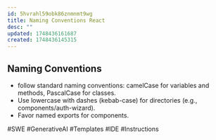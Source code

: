 ```yaml
---
id: 5hvrahl59obk86znmnmt9wg
title: Naming Conventions React
desc: ""
updated: 1748436161687
created: 1748436145315
---
```


## Naming Conventions

- follow standard naming conventions: camelCase for variables and methods, PascalCase for classes.
- Use lowercase with dashes (kebab-case) for directories (e.g., components/auth-wizard).
- Favor named exports for components.

#SWE #GenerativeAI #Templates #IDE #Instructions
